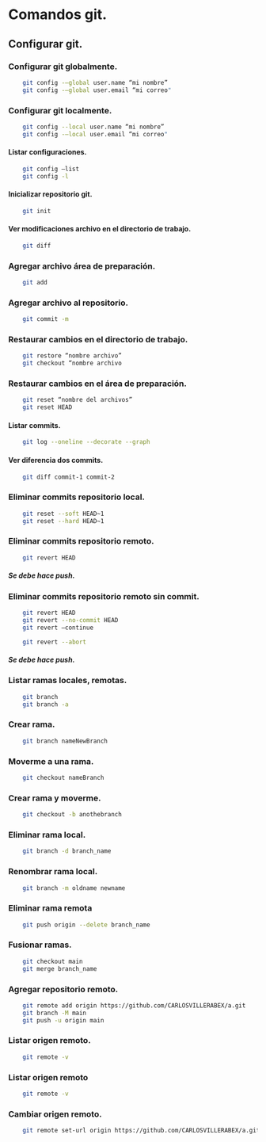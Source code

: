 # Comandos git.
## Configurar git.
### Configurar git globalmente.

```bash
    git config -–global user.name “mi nombre”
    git config -–global user.email “mi correo"
```
### Configurar git localmente.

```bash
    git config --local user.name “mi nombre”
    git config -–local user.email “mi correo"
```
#### Listar configuraciones.
```bash
    git config –list
    git config -l
```
#### Inicializar repositorio git.

```bash
    git init
```
#### Ver modificaciones archivo en el directorio de trabajo.

```bash
    git diff
```
### Agregar archivo área de preparación.

```bash
    git add
```
### Agregar archivo al repositorio.

```bash
    git commit -m
```
### Restaurar cambios en el directorio de trabajo.

```bash
    git restore “nombre archivo”
    git checkout “nombre archivo
```

### Restaurar cambios en el área de preparación.

```bash
    git reset “nombre del archivos”
    git reset HEAD
```

#### Listar commits.
```bash
    git log --oneline --decorate --graph
```
#### Ver diferencia dos commits.
```bash
    git diff commit-1 commit-2
```

### Eliminar commits repositorio local.
```bash
    git reset --soft HEAD~1
    git reset --hard HEAD~1
```
### Eliminar commits repositorio remoto.
```bash
    git revert HEAD
```
##### Se debe hace push.
### Eliminar commits repositorio remoto sin commit.
```bash
    git revert HEAD
    git revert --no-commit HEAD
    git revert –continue
```
```bash
    git revert --abort
```

##### Se debe hace push.

### Listar ramas locales, remotas.
```bash
    git branch
    git branch -a
```
### Crear rama.
```bash
    git branch nameNewBranch
```

### Moverme a una rama.
```bash
    git checkout nameBranch
```
### Crear rama y moverme.
```bash
    git checkout -b anothebranch
```
### Eliminar rama local.
```bash
    git branch -d branch_name
```
### Renombrar rama local.
```bash
    git branch -m oldname newname
```
### Eliminar rama remota
```bash
    git push origin --delete branch_name
```

### Fusionar ramas.
```bash
    git checkout main
    git merge branch_name
```
### Agregar repositorio remoto.
```bash
    git remote add origin https://github.com/CARLOSVILLERABEX/a.git
    git branch -M main
    git push -u origin main
```
### Listar origen remoto.
```bash
    git remote -v
```

### Listar origen remoto
```bash
    git remote -v
```
### Cambiar origen remoto.
```bash
    git remote set-url origin https://github.com/CARLOSVILLERABEX/a.git
```